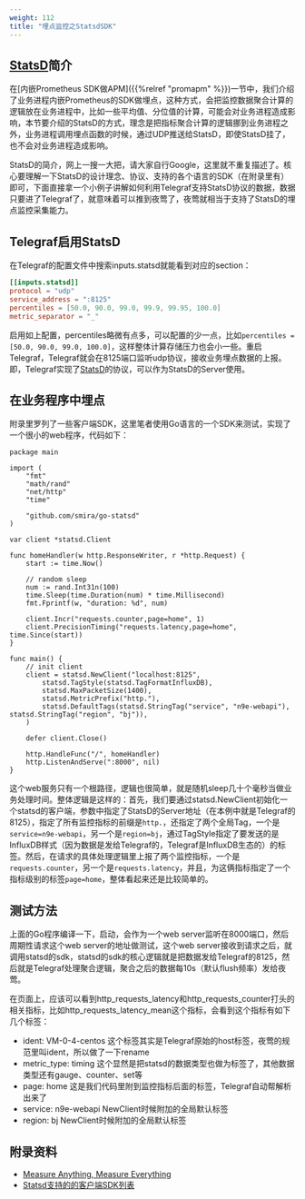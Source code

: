 ```yaml
---
weight: 112
title: "埋点监控之StatsdSDK"
---
```


## [StatsD](https://github.com/statsd/statsd)简介

在[内嵌Prometheus SDK做APM]({{%relref "promapm" %}})一节中，我们介绍了业务进程内嵌Prometheus的SDK做埋点，这种方式，会把监控数据聚合计算的逻辑放在业务进程中，比如一些平均值、分位值的计算，可能会对业务进程造成影响，本节要介绍的StatsD的方式，理念是把指标聚合计算的逻辑挪到业务进程之外，业务进程调用埋点函数的时候，通过UDP推送给StatsD，即使StatsD挂了，也不会对业务进程造成影响。

StatsD的简介，网上一搜一大把，请大家自行Google，这里就不重复描述了。核心要理解一下StatsD的设计理念、协议、支持的各个语言的SDK（在附录里有）即可，下面直接拿一个小例子讲解如何利用Telegraf支持StatsD协议的数据，数据只要进了Telegraf了，就意味着可以推到夜莺了，夜莺就相当于支持了StatsD的埋点监控采集能力。

## Telegraf启用StatsD

在Telegraf的配置文件中搜索inputs.statsd就能看到对应的section：

```toml
[[inputs.statsd]]
protocol = "udp"
service_address = ":8125"
percentiles = [50.0, 90.0, 99.0, 99.9, 99.95, 100.0]
metric_separator = "_"
```

启用如上配置，percentiles略微有点多，可以配置的少一点，比如`percentiles = [50.0, 90.0, 99.0, 100.0]`，这样整体计算存储压力也会小一些。重启Telegraf，Telegraf就会在8125端口监听udp协议，接收业务埋点数据的上报。即，Telegraf实现了[StatsD](https://github.com/statsd/statsd)的协议，可以作为StatsD的Server使用。

## 在业务程序中埋点

附录里罗列了一些客户端SDK，这里笔者使用Go语言的一个SDK来测试，实现了一个很小的web程序，代码如下：

```golang
package main

import (
	"fmt"
	"math/rand"
	"net/http"
	"time"

	"github.com/smira/go-statsd"
)

var client *statsd.Client

func homeHandler(w http.ResponseWriter, r *http.Request) {
	start := time.Now()

	// random sleep
	num := rand.Int31n(100)
	time.Sleep(time.Duration(num) * time.Millisecond)
	fmt.Fprintf(w, "duration: %d", num)

	client.Incr("requests.counter,page=home", 1)
	client.PrecisionTiming("requests.latency,page=home", time.Since(start))
}

func main() {
	// init client
	client = statsd.NewClient("localhost:8125",
		statsd.TagStyle(statsd.TagFormatInfluxDB),
		statsd.MaxPacketSize(1400),
		statsd.MetricPrefix("http."),
		statsd.DefaultTags(statsd.StringTag("service", "n9e-webapi"), statsd.StringTag("region", "bj")),
	)

	defer client.Close()

	http.HandleFunc("/", homeHandler)
	http.ListenAndServe(":8000", nil)
}
```

这个web服务只有一个根路径，逻辑也很简单，就是随机sleep几十个毫秒当做业务处理时间。整体逻辑是这样的：首先，我们要通过statsd.NewClient初始化一个statsd的客户端，参数中指定了StatsD的Server地址（在本例中就是Telegraf的8125），指定了所有监控指标的前缀是`http.`，还指定了两个全局Tag，一个是`service=n9e-webapi`，另一个是`region=bj`，通过TagStyle指定了要发送的是InfluxDB样式（因为数据是发给Telegraf的，Telegraf是InfluxDB生态的）的标签。然后，在请求的具体处理逻辑里上报了两个监控指标，一个是`requests.counter`，另一个是`requests.latency`，并且，为这俩指标指定了一个指标级别的标签`page=home`，整体看起来还是比较简单的。

## 测试方法

上面的Go程序编译一下，启动，会作为一个web server监听在8000端口，然后周期性请求这个web server的地址做测试，这个web server接收到请求之后，就调用statsd的sdk，statsd的sdk的核心逻辑就是把数据发给Telegraf的8125，然后就是Telegraf处理聚合逻辑，聚合之后的数据每10s（默认flush频率）发给夜莺。

在页面上，应该可以看到http_requests_latency和http_requests_counter打头的相关指标，比如http_requests_latency_mean这个指标，会看到这个指标有如下几个标签：

- ident: VM-0-4-centos 这个标签其实是Telegraf原始的host标签，夜莺的规范里叫ident，所以做了一下rename
- metric_type: timing 这个显然是把statsd的数据类型也做为标签了，其他数据类型还有gauge、counter、set等
- page: home 这是我们代码里附到监控指标后面的标签，Telegraf自动帮解析出来了
- service: n9e-webapi NewClient时候附加的全局默认标签
- region: bj NewClient时候附加的全局默认标签


## 附录资料

- [Measure Anything, Measure Everything](https://codeascraft.com/2011/02/15/measure-anything-measure-everything/)
- [Statsd支持的的客户端SDK列表](https://github.com/statsd/statsd/wiki#client-implementations)

